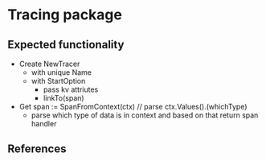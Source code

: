 # Tracing package

## Expected functionality

- Create NewTracer
  - with unique Name
  - with StartOption
    - pass kv attriutes
    - linkTo(span)
- Get span := SpanFromContext(ctx)     // parse ctx.Values().(whichType)
  - parse which type of data is in context and based on that return span handler

## References
